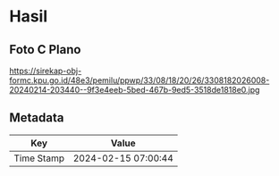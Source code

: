 # Hasil

## Foto C Plano

https://sirekap-obj-formc.kpu.go.id/48e3/pemilu/ppwp/33/08/18/20/26/3308182026008-20240214-203440--9f3e4eeb-5bed-467b-9ed5-3518de1818e0.jpg


## Metadata

| Key        | Value               |
| ---------- | ------------------- |
| Time Stamp | 2024-02-15 07:00:44 |



